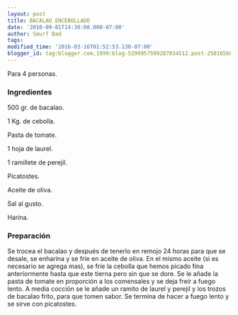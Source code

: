 ```yaml
---
layout: post
title: BACALAO ENCEBOLLADO
date: '2010-09-01T14:30:00.000-07:00'
author: Smurf Dad
tags: 
modified_time: '2016-03-16T01:52:53.138-07:00'
blogger_id: tag:blogger.com,1999:blog-5299957599287034512.post-2501656814934289654
---
```


Para 4 personas.

<h3>Ingredientes</h3>

500 gr. de bacalao.

1 Kg. de cebolla.

Pasta de tomate.

1 hoja de laurel.

1 ramillete de perejil.

Picatostes.

Aceite de oliva.

Sal al gusto.

Harina.

<h3>Preparación</h3>

Se trocea el bacalao y después de tenerlo en remojo 24 horas para que se desale, se enharina y se fríe en aceite de oliva. En el mismo aceite (si es necesario se agrega mas), se fríe la cebolla que hemos picado fina anteriormente hasta que este tierna pero sin que se dore. Se le añade la pasta de tomate en proporción a los comensales y se deja freír a fuego lento. A media cocción se le añade un ramito de laurel y perejil y los trozos de bacalao frito, para que tomen sabor. Se termina de hacer a fuego lento y se sirve con picatostes.


